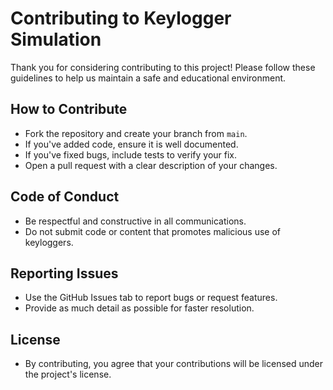 # Contributing to Keylogger Simulation

Thank you for considering contributing to this project! Please follow these guidelines to help us maintain a safe and educational environment.

## How to Contribute
- Fork the repository and create your branch from `main`.
- If you've added code, ensure it is well documented.
- If you've fixed bugs, include tests to verify your fix.
- Open a pull request with a clear description of your changes.

## Code of Conduct
- Be respectful and constructive in all communications.
- Do not submit code or content that promotes malicious use of keyloggers.

## Reporting Issues
- Use the GitHub Issues tab to report bugs or request features.
- Provide as much detail as possible for faster resolution.

## License
- By contributing, you agree that your contributions will be licensed under the project's license.
